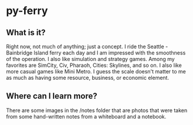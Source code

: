 # py-ferry

## What is it?
Right now, not much of anything; just a concept. I ride the Seattle - Bainbridge Island ferry each day and I am impressed with the smoothness of the operation. I also like simulation and strategy games. Among my favorites are SimCity, Civ, Pharaoh, Cities: Skylines, and so on. I also like more casual games like Mini Metro. I guess the scale doesn't matter to me as much as having some resource, business, or economic element.

## Where can I learn more?
There are some images in the /notes folder that are photos that were taken from some hand-written notes from a whiteboard and a notebook.
